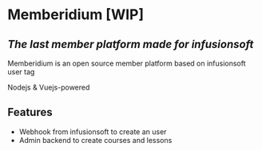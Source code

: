 # Memberidium [WIP]
## _The last member platform made for infusionsoft_

Memberidium is an open source member platform based on infusionsoft user tag

Nodejs & Vuejs-powered 

## Features

- Webhook from infusionsoft to create an user
- Admin backend to create courses and lessons
